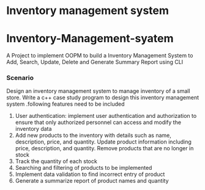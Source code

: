 # Inventory management system #

# Inventory-Management-syatem
A Project to implement OOPM to build a Inventory Management System to Add, Search, Update, Delete and Generate Summary Report using CLI

### Scenario

Design an inventory management system to manage inventory of a small store. Write a c++ case study program to 
design this inventory management system .following features need to be included
1) User authentication: implement user authentication and authorization to ensure that only authorized personnel can 
access and modify the inventory data
2) Add new products to the inventory with details such as name, description, price, and quantity.
Update product information including price, description, and quantity.
Remove products that are no longer in stock
3) Track the quantity of each stock
4) Searching and filtering of products to be implemented
5) Implement data validation to find incorrect entry of product
6) Generate a summarize report of product names and quantity
